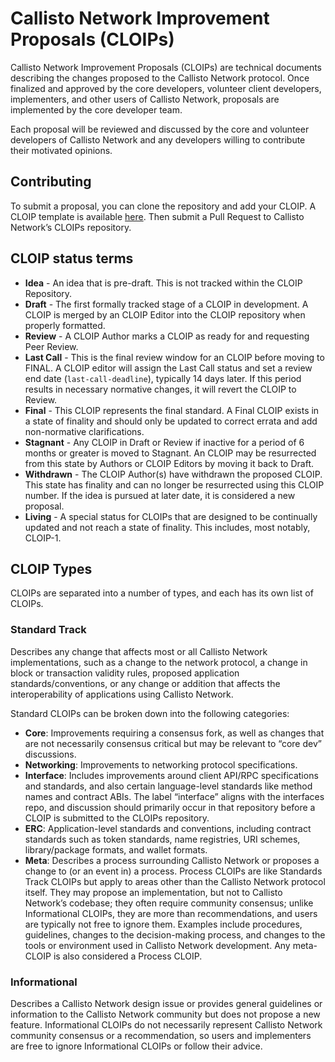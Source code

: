 # Callisto Network Improvement Proposals (CLOIPs)

Callisto Network Improvement Proposals (CLOIPs) are technical documents describing the changes proposed to the Callisto Network protocol. Once finalized and approved by the core developers, volunteer client developers, implementers, and other users of Callisto Network, proposals are implemented by the core developer team.

Each proposal will be reviewed and discussed by the core and volunteer developers of Callisto Network and any developers willing to contribute their motivated opinions.

## Contributing

To submit a proposal, you can clone the repository and add your CLOIP. A CLOIP template is available [here](/CLOIP-template.md). Then submit a Pull Request to Callisto Network’s CLOIPs repository.

## CLOIP status terms

- **Idea** - An idea that is pre-draft. This is not tracked within the CLOIP Repository.
- **Draft** - The first formally tracked stage of a CLOIP in development. A CLOIP is merged by an CLOIP Editor into the CLOIP repository when properly formatted.
- **Review** - A CLOIP Author marks a CLOIP as ready for and requesting Peer Review.
- **Last Call** - This is the final review window for an CLOIP before moving to FINAL. A CLOIP editor will assign the Last Call status and set a review end date (`last-call-deadline`), typically 14 days later. If this period results in necessary normative changes, it will revert the CLOIP to Review.
- **Final** - This CLOIP represents the final standard. A Final CLOIP exists in a state of finality and should only be updated to correct errata and add non-normative clarifications.
- **Stagnant** - Any CLOIP in Draft or Review if inactive for a period of 6 months or greater is moved to Stagnant. An CLOIP may be resurrected from this state by Authors or CLOIP Editors by moving it back to Draft.
- **Withdrawn** - The CLOIP Author(s) have withdrawn the proposed CLOIP. This state has finality and can no longer be resurrected using this CLOIP number. If the idea is pursued at later date, it is considered a new proposal.
- **Living** - A special status for CLOIPs that are designed to be continually updated and not reach a state of finality. This includes, most notably, CLOIP-1.

## CLOIP Types

CLOIPs are separated into a number of types, and each has its own list of CLOIPs.

### Standard Track
Describes any change that affects most or all Callisto Network implementations, such as a change to the network protocol, a change in block or transaction validity rules, proposed application standards/conventions, or any change or addition that affects the interoperability of applications using Callisto Network.

Standard CLOIPs can be broken down into the following categories:

- **Core**: Improvements requiring a consensus fork, as well as changes that are not necessarily consensus critical but may be relevant to “core dev” discussions.
- **Networking**: Improvements to networking protocol specifications.
- **Interface**: Includes improvements around client API/RPC specifications and standards, and also certain language-level standards like method names and contract ABIs. The label “interface” aligns with the interfaces repo, and discussion should primarily occur in that repository before a CLOIP is submitted to the CLOIPs repository.
- **ERC**: Application-level standards and conventions, including contract standards such as token standards, name registries, URI schemes, library/package formats, and wallet formats.
- **Meta**: Describes a process surrounding Callisto Network or proposes a change to (or an event in) a process. Process CLOIPs are like Standards Track CLOIPs but apply to areas other than the Callisto Network protocol itself. They may propose an implementation, but not to Callisto Network’s codebase; they often require community consensus; unlike Informational CLOIPs, they are more than recommendations, and users are typically not free to ignore them. Examples include procedures, guidelines, changes to the decision-making process, and changes to the tools or environment used in Callisto Network development. Any meta-CLOIP is also considered a Process CLOIP.

### Informational

Describes a Callisto Network design issue or provides general guidelines or information to the Callisto Network community but does not propose a new feature. Informational CLOIPs do not necessarily represent Callisto Network community consensus or a recommendation, so users and implementers are free to ignore Informational CLOIPs or follow their advice.

